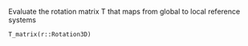 Evaluate the rotation matrix T that maps from global to local reference systems

```
T_matrix(r::Rotation3D)
```
